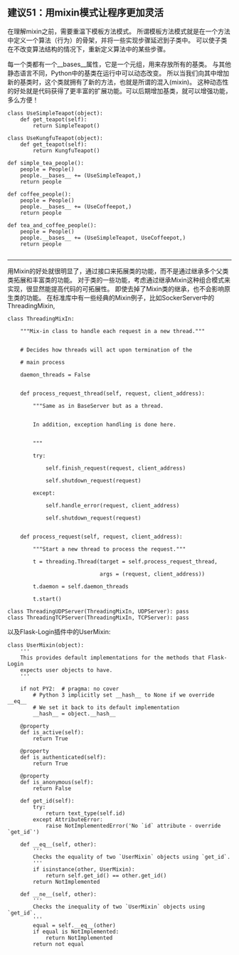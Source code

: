 

## 建议51：用mixin模式让程序更加灵活

在理解mixin之前，需要重温下模板方法模式。
所谓模板方法模式就是在一个方法中定义一个算法（行为）的骨架，并将一些实现步骤延迟到子类中。
可以使子类在不改变算法结构的情况下，重新定义算法中的某些步骤。

每一个类都有一个__bases__属性，它是一个元组，用来存放所有的基类。
与其他静态语言不同，Python中的基类在运行中可以动态改变。
所以当我们向其中增加新的基类时，这个类就拥有了新的方法，也就是所谓的混入(mixin)。
这种动态性的好处就是代码获得了更丰富的扩展功能。可以后期增加基类，就可以增强功能，多么方便！

```
class UseSimpleTeapot(object):
    def get_teapot(self):
        return SimpleTeapot()
        
class UseKungfuTeapot(object):
    def get_teapot(self):
        return KungfuTeapot()
        
def simple_tea_people():
    people = People()
    people.__bases__ += (UseSimpleTeapot,)
    return people
    
def coffee_people():
    people = People()
    people.__bases__ += (UseCoffeepot,)
    return people
    
def tea_and_coffee_people():
    people = People()
    people.__bases__ += (UseSimpleTeapot, UseCoffeepot,)
    return people
    
```

--------------------------------------------------------------------------------------------

用Mixin的好处就很明显了，通过接口来拓展类的功能，而不是通过继承多个父类类拓展和丰富类的功能。
对于类的一些功能，考虑通过继承Mixin这种组合模式来实现，很显然能提高代码的可拓展性。
即使去掉了Mixin类的继承，也不会影响原生类的功能。
在标准库中有一些经典的Mixin例子，比如SockerServer中的ThreadingMixin,

```
class ThreadingMixIn:

    """Mix-in class to handle each request in a new thread."""


    # Decides how threads will act upon termination of the

    # main process

    daemon_threads = False


    def process_request_thread(self, request, client_address):

        """Same as in BaseServer but as a thread.


        In addition, exception handling is done here.


        """

        try:

            self.finish_request(request, client_address)

            self.shutdown_request(request)

        except:

            self.handle_error(request, client_address)

            self.shutdown_request(request)


    def process_request(self, request, client_address):

        """Start a new thread to process the request."""

        t = threading.Thread(target = self.process_request_thread,

                             args = (request, client_address))

        t.daemon = self.daemon_threads

        t.start()

class ThreadingUDPServer(ThreadingMixIn, UDPServer): pass
class ThreadingTCPServer(ThreadingMixIn, TCPServer): pass
```

以及Flask-Login插件中的UserMixin:
```
class UserMixin(object):
    '''
    This provides default implementations for the methods that Flask-Login
    expects user objects to have.
    '''

    if not PY2:  # pragma: no cover
        # Python 3 implicitly set __hash__ to None if we override __eq__
        # We set it back to its default implementation
        __hash__ = object.__hash__

    @property
    def is_active(self):
        return True

    @property
    def is_authenticated(self):
        return True

    @property
    def is_anonymous(self):
        return False

    def get_id(self):
        try:
            return text_type(self.id)
        except AttributeError:
            raise NotImplementedError('No `id` attribute - override `get_id`')

    def __eq__(self, other):
        '''
        Checks the equality of two `UserMixin` objects using `get_id`.
        '''
        if isinstance(other, UserMixin):
            return self.get_id() == other.get_id()
        return NotImplemented

    def __ne__(self, other):
        '''
        Checks the inequality of two `UserMixin` objects using `get_id`.
        '''
        equal = self.__eq__(other)
        if equal is NotImplemented:
            return NotImplemented
        return not equal
```